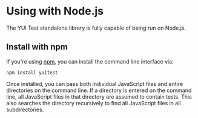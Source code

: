 Using with Node.js
==================

The YUI Test standalone library is fully capable of being run on Node.js.

Install with npm
----------------

If you're using [npm](http://npmjs.org), you can install the command line interface via:

    npm install yuitest

Once installed, you can pass both individual JavaScript files and entire directories on the command line. If a directory is entered on the command line, all JavaScript files in that directory are assumed to contain tests. This also searches the directory recursively to find all JavaScript files in all subdirectories.
